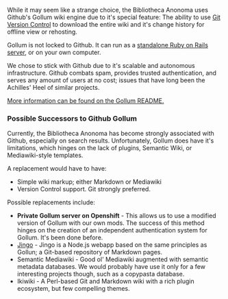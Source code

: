 While it may seem like a strange choice, the Bibliotheca Anonoma uses Github's Gollum wiki engine due to it's special feature: The ability to use [Git Version Control](http://sixrevisions.com/web-development/introductory-guide-to-git-version-control-system/) to download the entire wiki and it's change history for offline view or rehosting. 

Gollum is not locked to Github. It can run as a [standalone Ruby on Rails server](), or on your own computer.

We chose to stick with Github due to it's scalable and autonomous infrastructure. Github combats spam, provides trusted authentication, and serves any amount of users at no cost; issues that have long been the Achilles' Heel of similar projects.

[More information can be found on the Gollum README.](http://github.com/github/gollum)

### Possible Successors to Github Gollum

Currently, the Bibliotheca Anonoma has become strongly associated with Github, especially on search results. Unfortunately, Gollum does have it's limitations, which hinges on the lack of plugins, Semantic Wiki, or Mediawiki-style templates.

A replacement would have to have:

* Simple wiki markup; either Markdown or Mediawiki
* Version Control support. Git strongly preferred.

Possible replacements include:

* **Private Gollum server on Openshift** - This allows us to use a modified version of Gollum with our own mods. The success of this method hinges on the creation of an independent authentication system for Gollum. It's been done before.
* [Jingo](https://npmjs.org/package/jingo) - Jingo is a Node.js webapp based on the same principles as Gollun; a Git-based repository of Markdown pages.
* Semantic Mediawiki - Good ol' Mediawiki augmented with semantic metadata databases. We would probably have use it only for a few interesting projects though, such as a copypasta database. 
* Ikiwiki - A Perl-based Git and Markdown wiki with a rich plugin ecosystem, but few compelling themes.